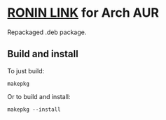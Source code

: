 # [RONIN LINK](https://blog.ronin.cloud/ronin-link/) for Arch AUR

Repackaged .deb package.

## Build and install

To just build:
```
makepkg
```

Or to build and install:
```
makepkg --install
```
